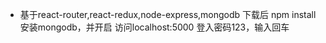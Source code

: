 * 基于react-router,react-redux,node-express,mongodb
下载后 npm install
安装mongodb，并开启
访问localhost:5000
登入密码123，输入回车